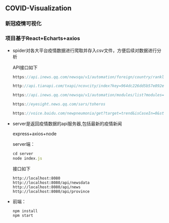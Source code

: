 ## COVID-Visualization

### 新冠疫情可视化

### 项目基于React+Echarts+axios

- spider对各大平台疫情数据进行爬取并存入csv文件，方便后续对数据进行分析

  API接口如下

  ```javascript
  https://api.inews.qq.com/newsqa/v1/automation/foreign/country/ranklist
  
  http://api.tianapi.com/txapi/ncovcity/index?key=964dc226dd5b57e892e6199735b6c55f
  
  https://api.inews.qq.com/newsqa/v1/automation/modules/list?modules=FAutoGlobalStatis,FAutoContinentStatis,FAutoGlobalDailyList,FAutoCountryConfirmAdd
  
  https://eyesight.news.qq.com/sars/toheros
  
  https://voice.baidu.com/newpneumonia/get?target=trend&isCaseIn=0&stage=publish&callback=jsonp_1608368713132_18169
  ```



- server是返回疫情数据的api服务器,包括最新的疫情新闻

  express+axios+node

  server端：

  ```javascript
  cd server
  node index.js
  ```

  接口如下

  ```
  http://localhost:8080
  http://localhost:8080/api/newsdata
  http://localhost:8080/api/news
  http://localhost:8080/api/province
  ```



- 前端：

  ```
  npm install
  npm start
  ```

  

